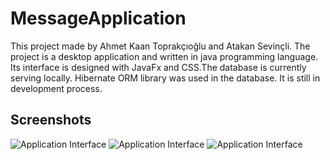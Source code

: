 # MessageApplication

This project made by Ahmet Kaan Toprakçıoğlu and Atakan Sevinçli. The project is a desktop application and written in java programming language. Its interface is designed with JavaFx and CSS.The database is currently serving locally. Hibernate ORM library was used in the database. It is still in development process.

## Screenshots

![Application Interface](https://github.com/ahmettoprakcioglu/MessageApplication/blob/master/MessageApp/src/messageapp/Image/AppInterface/img4.png)
![Application Interface](https://github.com/ahmettoprakcioglu/MessageApplication/blob/master/MessageApp/src/messageapp/Image/AppInterface/img3.png)
![Application Interface](https://github.com/ahmettoprakcioglu/MessageApplication/blob/master/MessageApp/src/messageapp/Image/AppInterface/img1.png)
